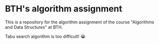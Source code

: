 # BTH's algorithm assignment

This is a repository for the algorithm assignment of the course "Algorithms and Data Structures" at BTH.

Tabu search algorithm is too difficult! 😭
